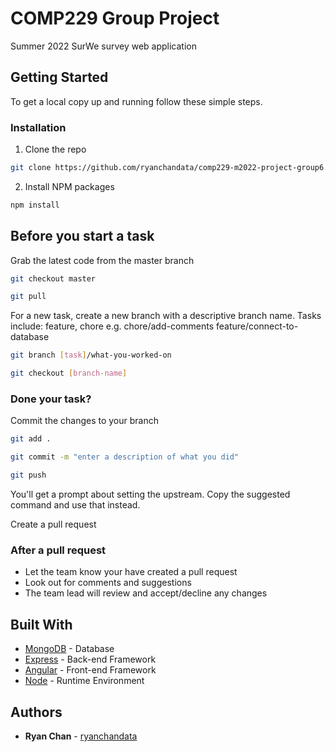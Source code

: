 # COMP229 Group Project

Summer 2022 SurWe survey web application

## Getting Started

To get a local copy up and running follow these simple steps.

### Installation

1. Clone the repo

```sh
git clone https://github.com/ryanchandata/comp229-m2022-project-group6.git
```
2. Install NPM packages
```sh
npm install
```

## Before you start a task

Grab the latest code from the master branch

```sh
git checkout master
```
```sh
git pull
```

For a new task, create a new branch with a descriptive branch name.
Tasks include: feature, chore
e.g. 
chore/add-comments
feature/connect-to-database

```sh
git branch [task]/what-you-worked-on
```
```sh
git checkout [branch-name]
```

### Done your task?

Commit the changes to your branch

```sh
git add .
```
```sh
git commit -m "enter a description of what you did"
```
```sh
git push
```
You'll get a prompt about setting the upstream. Copy the suggested command and use that instead.

Create a pull request

### After a pull request
* Let the team know your have created a pull request
* Look out for comments and suggestions
* The team lead will review and accept/decline any changes


## Built With

* [MongoDB](https://www.mongodb.com/) - Database
* [Express](https://expressjs.com/) - Back-end Framework
* [Angular](https://angular.io/) - Front-end Framework
* [Node](https://nodejs.org/en/) - Runtime Environment


## Authors

* **Ryan Chan** - [ryanchandata](https://github.com/ryanchandata)
